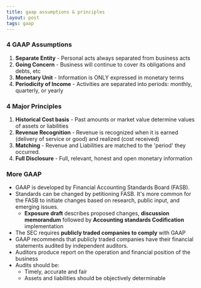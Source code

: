 ```yaml
---
title: gaap assumptions & principles  
layout: post  
tags: gaap  
---
```


### 4 GAAP Assumptions   

1. **Separate Entity** - Personal acts always separated from business acts   
2. **Going Concern** - Business will continue to cover its obligations and debts, etc  
3. **Monetary Unit** - Information is ONLY expressed in monetary terms  
4. **Periodicity of Income** - Activities are separated into periods: monthly, quarterly, or yearly

### 4 Major Principles  

1. **Historical Cost basis** - Past amounts or market value determine values of assets or liabilities   
2. **Revenue Recognition** - Revenue is recognized when it is earned (delivery of service or good) and realized (cost received)   
3. **Matching** - Revenue and Liabilities are matched to the 'period' they occurred.   
4. **Full Disclosure** - Full, relevant, honest and open monetary information  

### More GAAP

- GAAP is developed by Financial Accounting Standards Board (FASB).  
- Standards can be changed by petitioning FASB. It's more common for the FASB to initiate changes based on research, public input, and emerging issues.  
  - **Exposure draft** describes proposed changes, **discussion memorandum** followed by **Accounting standards Codification** implementation  
- The SEC requires **publicly traded companies to comply** with GAAP  
- GAAP recommends that publicly traded companies have their financial statements audited by independent auditors.   
- Auditors produce report on the operation and financial position of the business   
- Audits should be:  
  - Timely, accurate and fair   
  - Assets and liabilities should be objectively determinable  

